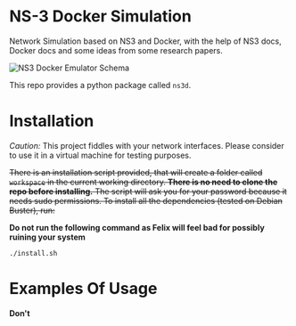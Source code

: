 # NS-3 Docker Simulation

Network Simulation based on NS3 and Docker, with the help of NS3 docs, Docker docs and some ideas from some research papers.

![NS3 Docker Emulator Schema](http://d2r9k1wfjzxupg.cloudfront.net/NS3DockerEmulatorSchema-min.png)

This repo provides a python package called `ns3d`.
 
# Installation

*Caution:* This project fiddles with your network interfaces. Please consider to use it in a virtual machine for testing purposes.

~~There is an installation script provided, that will create a folder called `workspace` in the current working directory.
**There is no need to clone the repo before installing.**
The script will ask you for your password because it needs sudo permissions.
To install all the dependencies (tested on Debian Buster), run:~~

**Do not run the following command as Felix will feel bad for possibly ruining your system**
```
./install.sh
```

# Examples Of Usage

**Don't**
